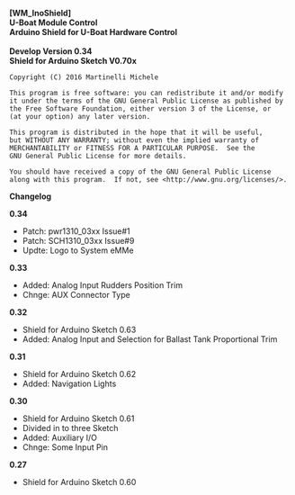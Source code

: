 **[WM_InoShield]** <br />
**U-Boat Module Control** <br />
**Arduino Shield for U-Boat Hardware Control**<br />
<br />
**Develop Version 0.34**<br />
**Shield for Arduino Sketch V0.70x**<br />

  	Copyright (C) 2016 Martinelli Michele

   	This program is free software: you can redistribute it and/or modify
   	it under the terms of the GNU General Public License as published by
   	the Free Software Foundation, either version 3 of the License, or
   	(at your option) any later version.

   	This program is distributed in the hope that it will be useful,
   	but WITHOUT ANY WARRANTY; without even the implied warranty of
   	MERCHANTABILITY or FITNESS FOR A PARTICULAR PURPOSE.  See the
   	GNU General Public License for more details.

   	You should have received a copy of the GNU General Public License
   	along with this program.  If not, see <http://www.gnu.org/licenses/>.


**Changelog**

**0.34**
* Patch: pwr1310_03xx Issue#1
* Patch: SCH1310_03xx Issue#9
* Updte: Logo to System eMMe

**0.33**
* Added: Analog Input Rudders Position Trim
* Chnge: AUX Connector Type

**0.32**
* Shield for Arduino Sketch 0.63
* Added: Analog Input and Selection for Ballast Tank Proportional Trim

**0.31**
* Shield for Arduino Sketch 0.62
* Added: Navigation Lights

**0.30**
* Shield for Arduino Sketch 0.61
* Divided in to three Sketch
* Added: Auxiliary I/O
* Chnge: Some Input Pin

**0.27**
* Shield for Arduino Sketch 0.60

